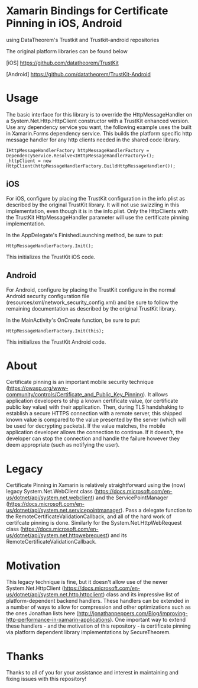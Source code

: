 # Xamarin Bindings for Certificate Pinning in iOS, Android
using DataTheorem's Trustkit and Trustkit-android repositories

The original platform libraries can be found below

[iOS]
https://github.com/datatheorem/TrustKit

[Android]
https://github.com/datatheorem/TrustKit-Android

# Usage
The basic interface for this library is to override the HttpMessageHandler on a System.Net.Http.HttpClient constructor with a TrustKit enhanced version. Use any dependency service you want, the following example uses the built in Xamarin.Forms dependency service. This builds the platform specific http message handler for any http clients needed in the shared code library.

```
IHttpMessageHandlerFactory httpMessageHandlerFactory = DependencyService.Resolve<IHttpMessageHandlerFactory>();
_httpClient = new HttpClient(httpMessageHandlerFactory.BuildHttpMessageHandler());
```

## iOS
For iOS, configure by placing the TrustKit configuration in the info.plist as described by the original TrustKit library. It will not use swizzling in this implementation, even though it is in the info.plist. Only the HttpClients with the TrustKit HttpMessageHandler parameter will use the certificate pinning implementation.

In the AppDelegate's FinishedLaunching method, be sure to put:
```
HttpMessageHandlerFactory.Init();
```
This initializes the TrustKit iOS code.

## Android
For Android, configure by placing the TrustKit configure in the normal Android security configuration file (resources/xml/network_security_config.xml) and be sure to follow the remaining documentation as described by the original TrustKit library.

In the MainActivity's OnCreate function, be sure to put:
```
HttpMessageHandlerFactory.Init(this);
```
This initializes the TrustKit Android code.

# About
Certificate pinning is an important mobile security technique (https://owasp.org/www-community/controls/Certificate_and_Public_Key_Pinning). It allows application developers to ship a known certificate value, (or certificate public key value) with their application. Then, during TLS handshaking to establish a secure HTTPS connection with a remote server, this shipped known value is compared to the value presented by the server (which will be used for decrypting packets). If the value matches, the mobile application developer allows the connection to continue. If it doesn't, the developer can stop the connection and handle the failure however they deem appropriate (such as notifying the user).

# Legacy
Certificate Pinning in Xamarin is relatively straightforward using the (now) legacy System.Net.WebClient class (https://docs.microsoft.com/en-us/dotnet/api/system.net.webclient) and the ServicePointManager (https://docs.microsoft.com/en-us/dotnet/api/system.net.servicepointmanager). Pass a delegate function to the RemoteCertificateValidationCallback, and all of the hard work of certifcate pinning is done. Similarly for the System.Net.HttpWebRequest class (https://docs.microsoft.com/en-us/dotnet/api/system.net.httpwebrequest) and its RemoteCertificateValidationCallback.

# Motivation
This legacy technique is fine, but it doesn't allow use of the newer System.Net.HttpClient (https://docs.microsoft.com/en-us/dotnet/api/system.net.http.httpclient) class and its impressive list of platform-dependent backend handlers. These handlers can be extended in a number of ways to allow for compression and other optimizations such as the ones Jonathan lists here (http://jonathanpeppers.com/Blog/improving-http-performance-in-xamarin-applications). One important way to extend these handlers - and the motivation of this repository - is certificate pinning via platform dependent library implementations by SecureTheorem.

# Thanks
Thanks to all of you for your assistance and interest in maintaining and fixing issues with this repository!
